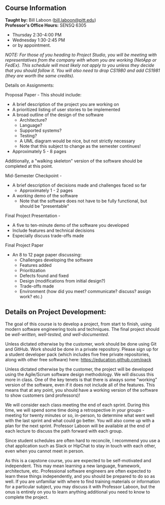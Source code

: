 ## Course Information

**Taught by:** Bill Laboon (bill.laboon@pitt.edu)  
**Professor's Office Hours:** SENSQ 6305
* Thursday 2:30-4:00 PM
* Wednesday 1:30-2:45 PM
* or by appointment.  

_NOTE: For those of you heading to Project Studio, you will be meeting with representatives from the company with whom you are working (NetApp or FedEx).  This schedule will most likely not apply to you unless they decide that you should follow it.  You will also need to drop CS1980 and add CS1981 (they are worth the same credits)._

Details on Assignments:

Proposal Paper -
This should include:
  * A brief description of the project you are working on
  * A prioritized listing of user stories to be implemented
  * A broad outline of the design of the software
    * Architecture?
    * Language?
    * Supported systems?
    * Testing?
    * A UML diagram would be nice, but not strictly necessary
    * Note that this subject to change as the semester continues!
  * Approximately 5 - 8 pages
  
Additionally, a "walking skeleton" version of the software should be completed at this point.

Mid-Semester Checkpoint -
  * A brief description of decisions made and challenges faced so far
    * Approximately 1 - 2 pages
  * A _working_ demo of the software
    * Note that the software does not have to be fully functional, but should be "presentable"

Final Project Presentation -
  * A five to ten-minute demo of the software you developed
  * Include features and technical decisions
  * Especially discuss trade-offs made
  
Final Project Paper
  * An 8 to 12 page paper discussing:
    * Challenges developing the software
    * Features added
    * Prioritization
    * Defects found and fixed
    * Design (modifications from initial design?)
    * Trade-offs made
    * Environment (how did you meet? communicate? discuss? assign work? etc.)

## Details on Project Development:

The goal of this course is to develop a project, from start to finish, using modern software engineering tools and techniques.  The final project should be _well-written, well-tested, and well-documented_.  

Unless dictated otherwise by the customer, work should be done using Git and GitHub.  Work should be done in a private repository.  Please sign up for a student developer pack (which includes five free private repositories, along with other free software) here: https://education.github.com/pack

Unless dictated otherwise by the customer, the project will be developed using the Agile/Scrum software design methodology.  We will discuss this more in class.  One of the key tenets is that there is always some "working" version of the software, even if it does not include all of the features.  This means that at any point, you should have a working version of the software to show customers (and professors)!

We will consider each class meeting the end of each sprint.  During this time, we will spend some time doing a retrospective in your groups - meeting for twenty minutes or so, in-person, to determine what went well with the last sprint and what could go better.  You will also come up with a plan for the next sprint.  Professor Laboon will be available at the end of each lecture to discuss the path forward with each group.  

Since student schedules are often hard to reconcile, I recommend you use a chat application such as Slack or HipChat to stay in touch with each other, even when you cannot meet in person.

As this is a capstone course, you are expected to be self-motivated and independent.  This may mean learning a new language, framework, architecture, etc.  Professional software engineers are often expected to learn these things independently, and you should be prepared to do so as well.  If you are unfamiliar with where to find training materials or information for a particular subject, you may discuss it with Professor Laboon, but the onus is entirely on you to learn anything additional you need to know to complete the project.
